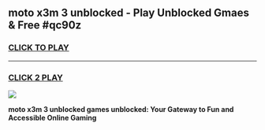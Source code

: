 
## moto x3m 3 unblocked - Play Unblocked Gmaes & Free #qc90z
<h3>
<a href="https://news.freeplayer.one?title=moto_x3m_3_unblocked&ref=24F">CLICK TO PLAY</a></h3>
<hr>

<h3>
<a href="https://news.freeplayer.one?title=moto_x3m_3_unblocked&ref=24F">CLICK 2 PLAY</a>
  
</h3>

<a href="https://news.freeplayer.one?title=moto_x3m_3_unblocked&ref=24F/"><img src="https://clearcache.store/games.png"></a>


**moto x3m 3 unblocked games unblocked: Your Gateway to Fun and Accessible Online Gaming**
